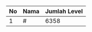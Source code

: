 | No | Nama            | Jumlah Level |
|----|-----------------|--------------|
| 1  | #    |    6358        |
